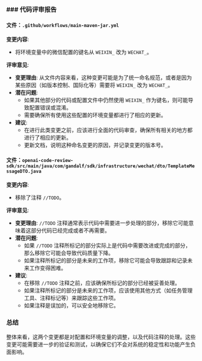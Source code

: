 ### ### 代码评审报告

#### 文件：`.github/workflows/main-maven-jar.yml`

**变更内容**:
- 将环境变量中的微信配置的键名从 `WEIXIN_` 改为 `WECHAT_`。

**评审意见**:
- **变更理由**: 从文件内容来看，这种变更可能是为了统一命名规范，或者是因为某些原因（如版本控制、国际化等）需要将 `WEIXIN_` 改为 `WECHAT_`。
- **潜在问题**: 
  - 如果其他部分的代码或配置文件中仍然使用 `WEIXIN_` 作为键名，则可能导致配置错误或混淆。
  - 需要确保所有使用这些配置的环境变量都进行了相应的更新。
- **建议**:
  - 在进行此类变更之前，应该进行全面的代码审查，确保所有相关的地方都进行了相应的更新。
  - 更新文档，说明这种命名变更的原因，并记录变更的版本号。

#### 文件：`openai-code-review-sdk/src/main/java/com/gandalf/sdk/infrastructure/wechat/dto/TemplateMessageDTO.java`

**变更内容**:
- 移除了注释 `//TODO`。

**评审意见**:
- **变更理由**: `//TODO` 注释通常表示代码中需要进一步处理的部分，移除它可能意味着这部分代码已经完成或者不再需要。
- **潜在问题**:
  - 如果 `//TODO` 注释所标记的部分实际上是代码中需要改进或完成的部分，那么移除它可能会导致代码质量下降。
  - 如果注释所标记的部分是未来的工作项，移除它可能会导致跟踪和记录未来工作变得困难。
- **建议**:
  - 在移除 `//TODO` 注释之前，应该确保所标记的部分已经被妥善处理。
  - 如果注释所标记的部分是未来的工作项，应该使用其他方式（如任务管理工具、注释标记等）来跟踪这些工作项。
  - 如果注释是误加的，可以安全地移除它。

### 总结
整体来看，这两个变更都是对配置和环境变量的调整，以及代码注释的处理。这些变更可能需要进一步的验证和测试，以确保它们不会对系统的稳定性和功能产生负面影响。
